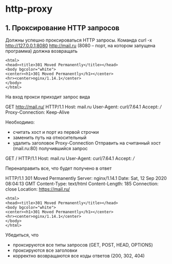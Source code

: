 # http-proxy

## 1. Проксирование HTTP запросов

Должны успешно проксироваться HTTP запросы. Команда curl -x http://127.0.0.1:8080 http://mail.ru (8080 – порт, на котором запущена программа) должна возвращать

```
<html>
<head><title>301 Moved Permanently</title></head>
<body bgcolor="white">
<center><h1>301 Moved Permanently</h1></center>
<hr><center>nginx/1.14.1</center>
</body>
</html>
```

На вход прокси приходит запрос вида

GET http://mail.ru/ HTTP/1.1
Host: mail.ru
User-Agent: curl/7.64.1
Accept: */*
Proxy-Connection: Keep-Alive

Необходимо:
+ считать хост и порт из первой строчки
+ заменить путь на относительный
+ удалить заголовок Proxy-Connection
Отправить на считанный хост (mail.ru:80) получившийся запрос

GET / HTTP/1.1
Host: mail.ru
User-Agent: curl/7.64.1
Accept: */*

Перенаправить все, что будет получено в ответ

HTTP/1.1 301 Moved Permanently
Server: nginx/1.14.1
Date: Sat, 12 Sep 2020 08:04:13 GMT
Content-Type: text/html
Content-Length: 185
Connection: close
Location: https://mail.ru/

```
<html>
<head><title>301 Moved Permanently</title></head>
<body bgcolor="white">
<center><h1>301 Moved Permanently</h1></center>
<hr><center>nginx/1.14.1</center>
</body>
</html>
```

Убедиться, что
+ проксируются все типы запросов (GET, POST, HEAD, OPTIONS)
+ проксируются все заголовки
+ корректно возвращаются все коды ответов (200, 302, 404)

